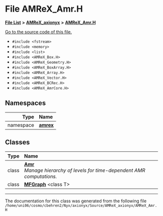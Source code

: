 
# File AMReX\_Amr.H


[**File List**](files.md) **>** [**AMReX\_axionyx**](dir_5c77c3c750fcf9b051dca9dbb6924de0.md) **>** [**AMReX\_Amr.H**](AMReX__Amr_8H.md)

[Go to the source code of this file.](AMReX__Amr_8H_source.md)



* `#include <fstream>`
* `#include <memory>`
* `#include <list>`
* `#include <AMReX_Box.H>`
* `#include <AMReX_Geometry.H>`
* `#include <AMReX_BoxArray.H>`
* `#include <AMReX_Array.H>`
* `#include <AMReX_Vector.H>`
* `#include <AMReX_BCRec.H>`
* `#include <AMReX_AmrCore.H>`









## Namespaces

| Type | Name |
| ---: | :--- |
| namespace | [**amrex**](namespaceamrex.md) <br> |

## Classes

| Type | Name |
| ---: | :--- |
| class | [**Amr**](classamrex_1_1Amr.md) <br>_Manage hierarchy of levels for time-dependent AMR computations._  |
| class | [**MFGraph**](classamrex_1_1MFGraph.md) &lt;class T&gt;<br> |














------------------------------
The documentation for this class was generated from the following file `/home/uni06/cosmo/cbehren2/Nyx/axionyx/Source/AMReX_axionyx/AMReX_Amr.H`